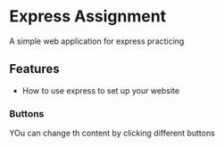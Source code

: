 # Express Assignment
A simple web application for express practicing

## Features
- How to use express to set up your website

### Buttons 
YOu can change th content by clicking different buttons
